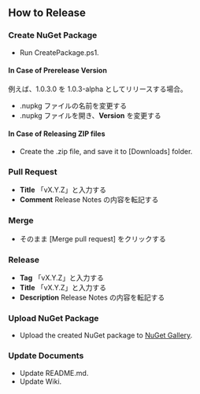 ## How to Release

### Create NuGet Package
* Run CreatePackage.ps1.

#### In Case of Prerelease Version
例えば、1.0.3.0 を 1.0.3-alpha としてリリースする場合。

* .nupkg ファイルの名前を変更する
* .nupkg ファイルを開き、**Version** を変更する

#### In Case of Releasing ZIP files
* Create the .zip file, and save it to [Downloads] folder.

### Pull Request
* **Title** 「vX.Y.Z」と入力する
* **Comment** Release Notes の内容を転記する

### Merge
* そのまま [Merge pull request] をクリックする

### Release
* **Tag** 「vX.Y.Z」と入力する
* **Title** 「vX.Y.Z」と入力する
* **Description** Release Notes の内容を転記する

### Upload NuGet Package
* Upload the created NuGet package to [NuGet Gallery](https://www.nuget.org/).

### Update Documents
* Update README.md.
* Update Wiki.
